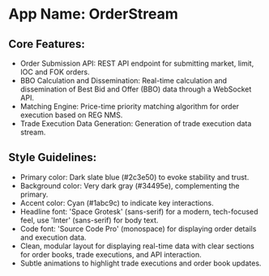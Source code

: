# **App Name**: OrderStream

## Core Features:

- Order Submission API: REST API endpoint for submitting market, limit, IOC and FOK orders.
- BBO Calculation and Dissemination: Real-time calculation and dissemination of Best Bid and Offer (BBO) data through a WebSocket API.
- Matching Engine: Price-time priority matching algorithm for order execution based on REG NMS.
- Trade Execution Data Generation: Generation of trade execution data stream.

## Style Guidelines:

- Primary color: Dark slate blue (#2c3e50) to evoke stability and trust.
- Background color: Very dark gray (#34495e), complementing the primary.
- Accent color: Cyan (#1abc9c) to indicate key interactions.
- Headline font: 'Space Grotesk' (sans-serif) for a modern, tech-focused feel, use 'Inter' (sans-serif) for body text.
- Code font: 'Source Code Pro' (monospace) for displaying order details and execution data.
- Clean, modular layout for displaying real-time data with clear sections for order books, trade executions, and API interaction.
- Subtle animations to highlight trade executions and order book updates.